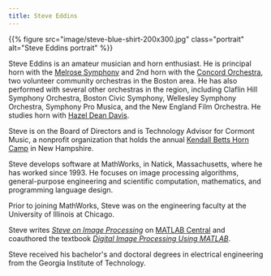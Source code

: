 ```yaml
---
title: Steve Eddins
---
```


{{% figure src="image/steve-blue-shirt-200x300.jpg"
  class="portrait" alt="Steve Eddins portrait" %}}

Steve Eddins is an amateur musician and horn enthusiast. He is principal horn with the [Melrose Symphony](https://www.melrosesymphony.org) and 2nd horn with the [Concord Orchestra](https://www.concordorchestra.com/co/), two volunteer community orchestras in the Boston area. He has also performed with several other orchestras in the region, including Claflin Hill Symphony Orchestra, Boston Civic Symphony, Wellesley Symphony Orchestra, Symphony Pro Musica, and the New England Film Orchestra. He studies horn with [Hazel Dean Davis](https://www.hazeldeandavis.com).

Steve is on the Board of Directors and is Technology Advisor for Cormont Music, a nonprofit organization that holds the annual [Kendall Betts Horn Camp](https://horncamp.org) in New Hampshire.

Steve develops software at MathWorks, in Natick, Massachusetts, where he has worked since 1993. He focuses on image processing algorithms, general-purpose engineering and scientific computation, mathematics, and programming language design. 

Prior to joining MathWorks, Steve was on the engineering faculty at the University of Illinois at Chicago. 

Steve writes [*Steve on Image Processing*](https://blogs.mathworks.com/steve) on [MATLAB Central](https://blogs.mathworks.com) and coauthored the textbook [*Digital Image Processing Using MATLAB*](https://imageprocessingplace.com). 

Steve received his bachelor's and doctoral degrees in electrical engineering from the Georgia Institute of Technology.



